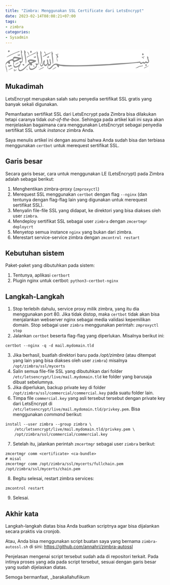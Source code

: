 ```yaml
---
title: "Zimbra: Menggunakan SSL Certificate dari LetsEncrypt"
date: 2023-02-14T08:08:21+07:00
tags:
- zimbra
categories:
- Sysadmin
---
```


![Bismillah](/images/bismillah-2.png#center)

## Mukadimah

LetsEncrypt merupakan salah satu penyedia sertifikat SSL gratis yang banyak sekali digunakan. 

Pemanfaatan sertifikat SSL dari LetsEncrypt pada Zimbra bisa dilakukan tetapi caranya tidak _out-of-the-box_. 
Sehingga pada artikel kali ini saya akan menjelaskan bagaimana cara menggunakan LetsEncrypt sebagai penyedia sertifikat SSL untuk _instance_ zimbra Anda.

Saya menulis artikel ini dengan asumsi bahwa Anda sudah bisa dan terbiasa menggunakan `certbot` untuk merequest sertifikat SSL.

## Garis besar

Secara garis besar, cara untuk menggunakan LE (LetsEncrypt) pada Zimbra adalah sebagai berikut:

1. Menghentikan zimbra-proxy (`zmproxyctl`)
1. Merequest SSL menggunakan `certbot` dengan flag `--nginx` (dan tentunya dengan flag-flag lain yang digunakan untuk merequest sertifikat SSL).
1. Menyalin file-file SSL yang didapat, ke direktori yang bisa diakses oleh user `zimbra`.
1. Mendeploy sertifikat SSL sebagai user `zimbra` dengan `zmcertmgr deploycrt`
1. Menyetop semua instance `nginx` yang bukan dari zimbra.
1. Merestart service-service zimbra dengan `zmcontrol restart`

## Kebutuhan sistem

Paket-paket yang dibutuhkan pada sistem:

1. Tentunya, aplikasi `certbort`
1. Plugin nginx untuk certbot: `python3-certbot-nginx`

## Langkah-Langkah

1. Stop terlebih dahulu, service proxy milik zimbra, yang itu dia menggunakan port 80. Jika tidak distop, maka `certbot` tidak akan bisa menjalankan webserver nginx sebagai media validasi kepemilikan domain.
Stop sebagai user `zimbra` menggunakan perintah: `zmproxyctl stop`
2. Jalankan `certbot` beserta flag-flag yang diperlukan. Misalnya berikut ini:
```shell
certbot --nginx -q -d mail.mydomain.tld
```
3. Jika berhasil, buatlah direktori baru pada */opt/zimbra* (atau ditempat yang lain yang bisa diakses oleh user `zimbra`) misalnya `/opt/zimbra/ssl/mycerts`
4. Salin semua file-file SSL yang dibutuhkan dari folder `/etc/letsencrypt/live/mail.mydomain.tld` ke folder yang barusaja dibuat sebelumnya.
5. Jika diperlukan, backup private key di folder `/opt/zimbra/ssl/commercial/commercial.key` pada suatu folder lain.
6. Timpa file `commercial.key` yang asli tersebut tersebut dengan private key dari LetsEncrypt di `/etc/letsencrypt/live/mail.mydomain.tld/privkey.pem`. Bisa menggunakan _command_ berikut:
```shell
install --user zimbra --group zimbra \
    /etc/letsencrypt/live/mail.mydomain.tld/privkey.pem \
    /opt/zimbra/ssl/commercial/commercial.key
```
7. Setelah itu, jalankan perintah `zmcertmgr` sebagai user `zimbra` berikut:
```shell
zmcertmgr comm <certificate> <ca-bundle>
# misal
zmcertmgr comm /opt/zimbra/ssl/mycerts/fullchain.pem /opt/zimbra/ssl/mycerts/chain.pem
```
8. Begitu selesai, restart zimbra services:
```
zmcontrol restart
```
9. Selesai.

## Akhir kata

Langkah-langkah diatas bisa Anda buatkan scriptnya agar bisa dijalankan secara praktis via cronjob. 

Atau, Anda bisa menggunakan script buatan saya yang bernama `zimbra-autossl.sh` di sini: https://github.com/annahri/zimbra-autossl

Penjelasan mengenai script tersebut sudah ada di repositori terkait. Pada intinya proses yang ada pada script tersebut, sesuai dengan garis besar yang sudah dijelaskan diatas.

Semoga bermanfaat, _barakallahufiikum
